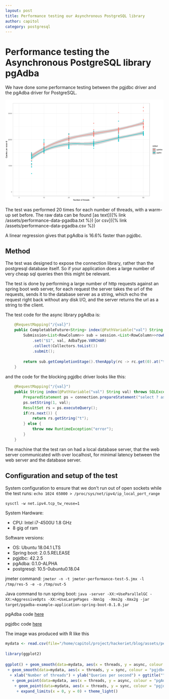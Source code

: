 ```yaml
---
layout: post
title: Performance testing our Asynchronous PostgreSQL library
author: capitol
category: postgresql
---
```


# Performance testing the Asynchronous PostgreSQL library pgAdba

We have done some performance testing between the pgjdbc driver and the pgAdba driver
for PostgreSQL.

![results](/images/pgadba-vs-pgjdbc-performance.png)

The test was performed 20 times for each number of threads, with a warm-up set before.
The raw data can be found [as text]({% link /assets/performance-data-pgadba.txt %})
[or csv]({% link /assets/performance-data-pgadba.csv %})

A linear regression gives that pgAdba is 16.6% faster than pgjdbc.

## Method

The test was designed to expose the connection library, rather than the postgresql 
database itself. So if your application does a large number of very cheap sql queries
then this might be relevant.

The test is done by performing a large number of http requests against an spring boot
web server, for each request the server takes the url of the requests, sends it
to the database server as a string, which echo the request right back without any 
disk I/O, and the server returns the url as a string to the client.

The test code for the async library pgAdba is:

```java
    @RequestMapping("/{val}")
    public CompletableFuture<String> index(@PathVariable("val") String val) {
        Submission<List<RowColumn>> sub = session.<List<RowColumn>>rowOperation("select $1 as t")
            .set("$1", val, AdbaType.VARCHAR)
            .collect(Collectors.toList())
            .submit();

        return sub.getCompletionStage().thenApply(rc -> rc.get(0).at("t").get(String.class)).toCompletableFuture();
    }
```

and the code for the blocking pgjdbc driver looks like this:

```java
    @RequestMapping("/{val}")
    public String index(@PathVariable("val") String val) throws SQLException {
        PreparedStatement ps = connection.prepareStatement("select ? as t");
        ps.setString(1, val);
        ResultSet rs = ps.executeQuery();
        if(rs.next()) {
            return rs.getString("t");
        } else {
            throw new RuntimeException("error");
        }
    }
```

The machine that the test ran on had a local database server, that the web server
communicated with over localhost, for minimal latency between the web server and
the database server.

## Configuration and setup of the test

System configuration to ensure that we don't run out of open sockets while the test
runs:
`echo 1024 65000 > /proc/sys/net/ipv4/ip_local_port_range`

`sysctl -w net.ipv4.tcp_tw_reuse=1`

System Hardware:
* CPU: Intel i7-4500U 1.8 GHz
* 8 gig of ram

Software versions:
* OS: Ubuntu 18.04.1 LTS
* Spring boot: 2.0.5.RELEASE
* pgjdbc: 42.2.5
* pgAdba: 0.1.0-ALPHA
* postgresql: 10.5-0ubuntu0.18.04

jmeter command: 
`jmeter -n -t jmeter-performance-test-5.jmx -l /tmp/res-5 -e -o /tmp/out-5`

Java command to run spring boot: `java -server -XX:+UseParallelGC -XX:+AggressiveOpts -XX:+UseLargePages -Xmn1g  -Xms2g -Xmx2g -jar target/pgadba-example-application-spring-boot-0.1.0.jar`

pgAdba code [here](https://github.com/alexanderkjall/pgadba-example-application-spring-boot/tree/async-performance-test)

pgjdbc code [here](https://github.com/alexanderkjall/pgadba-example-application-spring-boot/tree/sync-performance-test)

The image was produced with R like this

```R
mydata <- read.csv(file="/home/capitol/project/hackeriet/blog/assets/performance-data-pgadba.csv", header=TRUE, sep=",")

library(ggplot2)

ggplot() + geom_smooth(data=mydata, aes(x = threads, y = async, colour = "pgAdba"))
 + geom_smooth(data=mydata, aes(x = threads, y = sync, colour = "pgjdbc"))
  + xlab("Number of threads") + ylab("Queries per second") + ggtitle("")
   + geom_point(data=mydata, aes(x = threads, y = async, colour = "pgAdba"))
    + geom_point(data=mydata, aes(x = threads, y = sync, colour = "pgjdbc"))
     + expand_limits(x = 0, y = 0) + theme_light()
```

